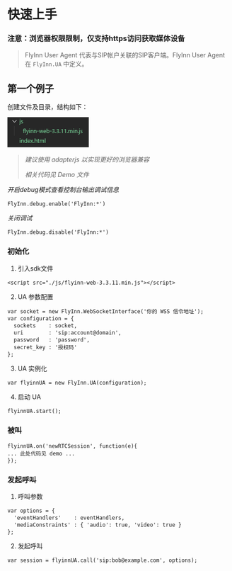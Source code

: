 # 快速上手

### 注意：浏览器权限限制，仅支持https访问获取媒体设备

> FlyInn User Agent 代表与SIP帐户关联的SIP客户端。FlyInn User Agent 在 `FlyInn.UA` 中定义。

## 第一个例子

创建文件及目录，结构如下：

![目录结构](images/folder.png "目录结构")

> *建议使用 adapterjs 以实现更好的浏览器兼容*
>
> *相关代码见 Demo 文件*

*开启debug模式查看控制台输出调试信息*

```
FlyInn.debug.enable('FlyInn:*')
```

*关闭调试*

```
FlyInn.debug.disable('FlyInn:*')
```

### 初始化

1. 引入sdk文件

```
<script src="./js/flyinn-web-3.3.11.min.js"></script>
```

2. UA 参数配置

```
var socket = new FlyInn.WebSocketInterface('你的 WSS 信令地址');
var configuration = {
  sockets    : socket,
  uri        : 'sip:account@domain',
  password   : 'password',
  secret_key : '授权码'
};
```

3. UA 实例化

```
var flyinnUA = new FlyInn.UA(configuration);
```

4. 启动 UA

```
flyinnUA.start();
```

### 被叫

```
flyinnUA.on('newRTCSession', function(e){
... 此处代码见 demo ...
});
```

### 发起呼叫

1. 呼叫参数

```
var options = {
  'eventHandlers'    : eventHandlers,
  'mediaConstraints' : { 'audio': true, 'video': true }
};
```

2. 发起呼叫

```
var session = flyinnUA.call('sip:bob@example.com', options);
```

